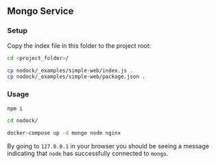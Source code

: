 ## Mongo Service

### Setup

Copy the index file in this folder to the project root:

```bash
cd <project_folder>/

cp nodock/_examples/simple-web/index.js .
cp nodock/_examples/simple-web/package.json .
```

### Usage

```bash
npm i

cd nodock/

docker-compose up -d mongo node nginx
```

By going to `127.0.0.1` in your browser you should be seeing a message indicating that `node` has successfully connected to `mongo`.